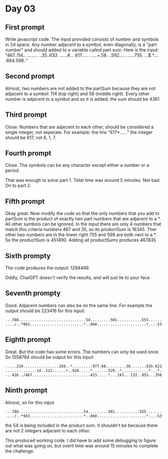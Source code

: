 # Day 03

## First prompt
Write javascript code. The input provided consists of  number and symbols in 2d space. Any number adjacent to a symbol, even diagonally, is a "part number" and should added to a variable called part sum. Here is the input: "467..114..
...*......
..35..633.
......#...
617*......
.....+.58.
..592.....
......755.
...$.*....
.664.598.."

## Second prompt
Almost, two numbers are not added to the partSum because they are not adjacent to a symbol: 114 (top right) and 58 (middle right). Every other number is adjacent to a symbol and so it is added; the sum should be 4361

## Third prompt
Close. Numbers that are adjecent to each other, should be considered a single integer, not seperate. For example: the line "617*......" the integer should be 617, not 6, 1, 7.

## Fourth prompt
Close. The symbols can be any character except either a number or a period .

That was enough to solve part 1. Total time was around 5 minutes. Not bad. On to part 2.

## Fifth prompt
Okay great. Now modify the code so that the only numbers that you add to partSum is the product of exactly two part numbers that are adjacent to a *. All other symbols can be ignored. In the input there are only 4 numbers that match this criteria numbers 467 and 35, so its productSum is 16345. Ther other two numbers are in the lower right 755 and 598 are both next to a *. So the productSum is 451490. Adding all productSums produces 467835

## Sixth prompty
The code produces the output: 1294499. 

Oddly, ChatGPT doesn't verify the results, and will just lie to your face.

## Seventh prompty
Good. Adjacent numbers can also be on the same line. For example the output should be 223416 for this input: 
```
...788..............................54.........501...........555.........270.................................521......893...................
..../..*963........................*..860......................*....53...../.....................52.................&....347........428*522.
```

## Eighth prompt
Great. But the code has some errors. The numbers can only be used once. So 1558784 should be output  for this input: 
```
.....210................356..*.........977.68.........38.......835.622.332.....*300.....131.422..............89..*.....+..........$.........
..............14..312......+..926.....*.......529..*............*...*....*.............*......%...310.......*...835..................885....
...416../467..........................423.....*...143...132..955...356...124.........588..947....*.....512......................134&.*......
```
## Ninth prompt
Almost, so for this input 
```
...788.............................54.........501...........555.........270.................................521......893....................
..../..*963........................*..860......................*....53...../.....................52.................&....347........428*522.
```
the 54 is being included in the product sum. It shouldn't be because there are not 2 integers adjacent to each other.

This produced working code. I did have to add some debugging to figure out what was going on, but overll time was around 15 minutes to complete the challenge.

